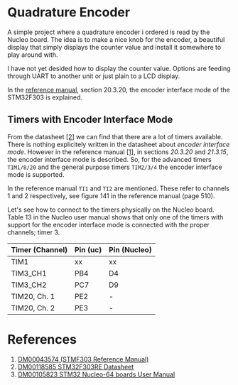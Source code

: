 # Quadrature Encoder
A simple project where a quadrature encoder i ordered is read by the Nucleo board. 
The idea is to make a nice knob for the encoder, a beautiful display that simply displays the counter value and 
install it somewhere to play around with.

I have not yet desided how to display the counter value. Options are feeding through UART to another unit or just plain to a 
LCD display.



In the [reference manual](#ref_1), section 20.3.20, the encoder interface mode of the STM32F303 is explained.

## Timers with Encoder Interface Mode
From the datasheet [[2]](#refs) we can find that there are a lot of timers available. 
There is nothing explicitely written in the datasheet about _encoder interface mode_. 
However in the reference manual [[1]](#refs), in sections _20.3.20_ and _21.3.15_, the encoder interface mode is described.
So, for the advanced timers `TIM1/8/20` and the general purpose timers `TIM2/3/4` the encoder interface mode is supported.

In the reference manual `TI1` and `TI2` are mentioned. These refer to channels 1 and 2 respectively, see figure 141 in the reference manual (page 510).

Let's see how to connect to the timers physically on the Nucleo board. Table 13 in the Nucleo user manual shows that only one of the timers with support for the encoder interface mode is connected with the proper channels; timer 3.


|Timer (Channel) |Pin (uc)  | Pin (Nucleo) |
|---|---|---|
|TIM1 | xx| xx|
|TIM3_CH1 | PB4 | D4 |
| TIM3_CH2 | PC7 | D9 |
|TIM20, Ch. 1| PE2 | - |
|TIM20, Ch. 2| PE3 | - |



<a id="refs"></a>
# References
<a id="ref_1"></a>

1. [DM00043574 (STMF303 Reference Manual)](http://www.st.com/web/en/catalog/mmc/FM141/SC1169/SS1576/LN1531)
2. [DM00118585 STM32F303RE Datasheet](http://www.st.com/web/en/catalog/mmc/FM141/SC1169/SS1576/LN1531)
3. [DM00105823 STM32 Nucleo-64 boards User Manual](http://www.st.com/web/catalog/tools/FM116/CL1620/SC959/SS1532/LN1847/PF260945)
